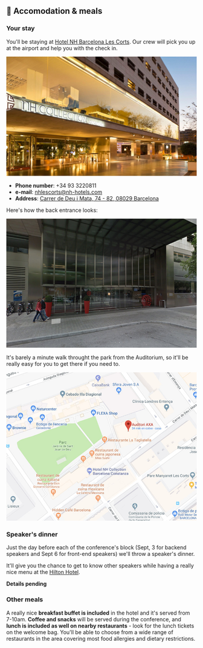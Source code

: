 ## 🏨 Accomodation & meals

### Your stay

You'll be staying at [Hotel NH Barcelona Les Corts](https://www.nh-hoteles.es/hotel/nh-barcelona-les-corts). Our crew will pick you up at the airport and help you with the check in.

![](/assets/entrance.jpeg)

* **Phone number**: +34 93 3220811
* **e-mail**: nhlescorts@nh-hotels.com
* **Address**: [Carrer de Deu i Mata, 74 - 82, 08029 Barcelona](https://goo.gl/maps/fPt2q159t332)

Here's how the back entrance looks:

![](/assets/deuimata.jpg)

It's barely a minute walk throught the park from the Auditorium, so it'll be really easy for you to get there if you need to.

![](/assets/path.jpg)

### Speaker's dinner

Just the day before each of the conference's block (Sept, 3 for backend speakers and Sept 6 for front-end speakers) we'll throw a speaker's dinner.

It'll give you the chance to get to know other speakers while having a really nice menu at the [Hilton Hotel](https://goo.gl/maps/3A2z53jfG2t).

**Details pending**

### Other meals

A really nice **breakfast buffet is included** in the hotel and it's served from 7-10am. **Coffee and snacks** will be served during the conference, and **lunch is included as well on nearby restaurants** - look for the lunch tickets on the welcome bag. You'll be able to choose from a wide range of restaurants in the area covering most food allergies and dietary restrictions.